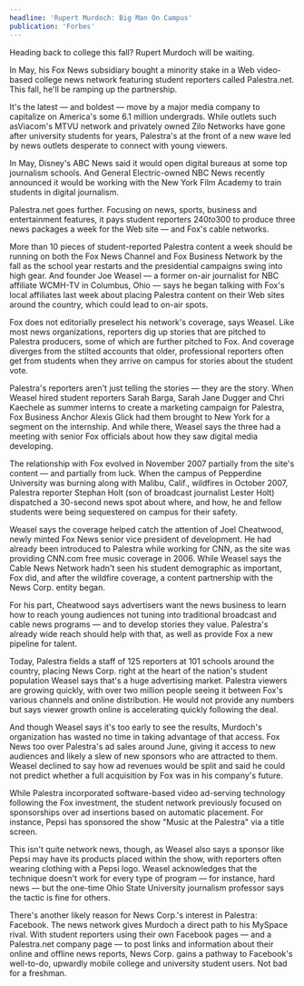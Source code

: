```yaml
---
headline: 'Rupert Murdoch: Big Man On Campus'
publication: 'Forbes'
---
```


Heading back to college this fall? Rupert Murdoch will be waiting.

In May, his Fox News subsidiary bought a minority stake in a Web
video-based college news network featuring student reporters called
Palestra.net. This fall, he'll be ramping up the partnership.

It's the latest — and boldest — move by a major media company to
capitalize on America's some 6.1 million undergrads. While outlets such
asViacom's MTVU network and privately owned Zilo Networks have gone after
university students for years, Palestra's at the front of a new wave led
by news outlets desperate to connect with young viewers.

In May, Disney's ABC News said it would open digital bureaus at some top
journalism schools. And General Electric-owned NBC News recently announced
it would be working with the New York Film Academy to train students in
digital journalism.

Palestra.net goes further. Focusing on news, sports, business and
entertainment features, it pays student reporters $240 to$300 to produce
three news packages a week for the Web site — and Fox's cable networks.

More than 10 pieces of student-reported Palestra content a week should be
running on both the Fox News Channel and Fox Business Network by the fall
as the school year restarts and the presidential campaigns swing into high
gear. And founder Joe Weasel — a former on-air journalist for NBC
affiliate WCMH-TV in Columbus, Ohio — says he began talking with Fox's
local affiliates last week about placing Palestra content on their Web
sites around the country, which could lead to on-air spots.

Fox does not editorially preselect his network's coverage, says Weasel.
Like most news organizations, reporters dig up stories that are pitched to
Palestra producers, some of which are further pitched to Fox. And coverage
diverges from the stilted accounts that older, professional reporters
often get from students when they arrive on campus for stories about the
student vote.

Palestra's reporters aren't just telling the stories — they are the story.
When Weasel hired student reporters Sarah Barga, Sarah Jane Dugger and
Chri Kaechele as summer interns to create a marketing campaign for
Palestra, Fox Business Anchor Alexis Glick had them brought to New York
for a segment on the internship. And while there, Weasel says the three
had a meeting with senior Fox officials about how they saw digital media
developing.

The relationship with Fox evolved in November 2007 partially from the
site's content — and partially from luck. When the campus of Pepperdine
University was burning along with Malibu, Calif., wildfires in October
2007, Palestra reporter Stephan Holt (son of broadcast journalist Lester
Holt) dispatched a 30-second news spot about where, and how, he and fellow
students were being sequestered on campus for their safety.

Weasel says the coverage helped catch the attention of Joel Cheatwood,
newly minted Fox News senior vice president of development. He had already
been introduced to Palestra while working for CNN, as the site was
providing CNN.com free music coverage in 2006. While Weasel says the Cable
News Network hadn't seen his student demographic as important, Fox did,
and after the wildfire coverage, a content partnership with the News Corp.
entity began.

For his part, Cheatwood says advertisers want the news business to learn
how to reach young audiences not tuning into traditional broadcast and
cable news programs — and to develop stories they value. Palestra's
already wide reach should help with that, as well as provide Fox a new
pipeline for talent.

Today, Palestra fields a staff of 125 reporters at 101 schools around the
country, placing News Corp. right at the heart of the nation's student
population Weasel says that's a huge advertising market. Palestra viewers
are growing quickly, with over two million people seeing it between Fox's
various channels and online distribution. He would not provide any numbers
but says viewer growth online is accelerating quickly following the deal.

And though Weasel says it's too early to see the results, Murdoch's
organization has wasted no time in taking advantage of that access. Fox
News too over Palestra's ad sales around June, giving it access to new
audiences and likely a slew of new sponsors who are attracted to them.
Weasel declined to say how ad revenues would be split and said he could
not predict whether a full acquisition by Fox was in his company's future.

While Palestra incorporated software-based video ad-serving technology
following the Fox investment, the student network previously focused on
sponsorships over ad insertions based on automatic placement. For
instance, Pepsi has sponsored the show "Music at the Palestra" via a title
screen.

This isn't quite network news, though, as Weasel also says a sponsor like
Pepsi may have its products placed within the show, with reporters often
wearing clothing with a Pepsi logo. Weasel acknowledges that the technique
doesn't work for every type of program — for instance, hard news — but the
one-time Ohio State University journalism professor says the tactic is
fine for others.

There's another likely reason for News Corp.'s interest in Palestra:
Facebook. The news network gives Murdoch a direct path to his MySpace
rival. With student reporters using their own Facebook pages — and a
Palestra.net company page — to post links and information about their
online and offline news reports, News Corp. gains a pathway to Facebook's
well-to-do, upwardly mobile college and university student users. Not bad
for a freshman.
